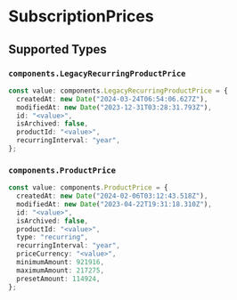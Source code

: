 # SubscriptionPrices


## Supported Types

### `components.LegacyRecurringProductPrice`

```typescript
const value: components.LegacyRecurringProductPrice = {
  createdAt: new Date("2024-03-24T06:54:06.627Z"),
  modifiedAt: new Date("2023-12-31T03:28:31.793Z"),
  id: "<value>",
  isArchived: false,
  productId: "<value>",
  recurringInterval: "year",
};
```

### `components.ProductPrice`

```typescript
const value: components.ProductPrice = {
  createdAt: new Date("2024-02-06T03:12:43.518Z"),
  modifiedAt: new Date("2023-04-22T19:31:18.310Z"),
  id: "<value>",
  isArchived: false,
  productId: "<value>",
  type: "recurring",
  recurringInterval: "year",
  priceCurrency: "<value>",
  minimumAmount: 921916,
  maximumAmount: 217275,
  presetAmount: 114924,
};
```

